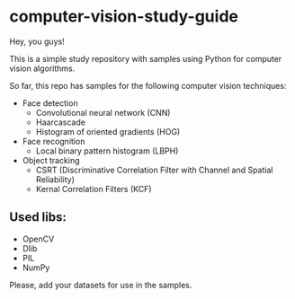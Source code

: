# computer-vision-study-guide

Hey, you guys!

This is a simple study repository with samples using Python for computer vision algorithms.

So far, this repo has samples for the following computer vision techniques:

- Face detection
    - Convolutional neural network (CNN)
    - Haarcascade
    - Histogram of oriented gradients (HOG)
- Face recognition
    - Local binary pattern histogram (LBPH)
- Object tracking
    - CSRT (Discriminative Correlation Filter with Channel and Spatial Reliability)
    - Kernal Correlation Filters (KCF)

## Used libs:
- OpenCV
- Dlib
- PIL
- NumPy

Please, add your datasets for use in the samples. 

